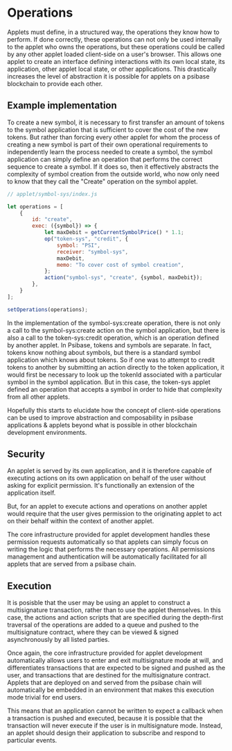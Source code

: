 # Operations

Applets must define, in a structured way, the operations they know how to perform. If done correctly, these operations can not only be used internally to the applet who owns the operations, but these operations could be called by any other applet loaded client-side on a user's browser. This allows one applet to create an interface defining interactions with its own local state, its application, other applet local state, or other applications. This drastically increases the level of abstraction it is possible for applets on a psibase blockchain to provide each other.

## Example implementation

To create a new symbol, it is necessary to first transfer an amount of tokens to the symbol application that is sufficient to cover the cost of the new tokens. But rather than forcing every other applet for whom the process of creating a new symbol is part of their own operational requirements to independently learn the process needed to create a symbol, the symbol application can simply define an operation that performs the correct sequence to create a symbol. If it does so, then it effectively abstracts the complexity of symbol creation from the outside world, who now only need to know that they call the "Create" operation on the symbol applet.

```javascript
// applet/symbol-sys/index.js

let operations = [
    {
        id: "create",
        exec: ({symbol}) => {
            let maxDebit = getCurrentSymbolPrice() * 1.1;
            op("token-sys", "credit", {
                symbol: "PSI",
                receiver: "symbol-sys",
                maxDebit,
                memo: "To cover cost of symbol creation",
            };
            action("symbol-sys", "create", {symbol, maxDebit});
        },
    }
];

setOperations(operations);
```

In the implementation of the symbol-sys:create operation, there is not only a call to the symbol-sys:create action on the symbol application, but there is also a call to the token-sys:credit operation, which is an operation defined by another applet. In Psibase, tokens and symbols are separate. In fact, tokens know nothing about symbols, but there is a standard symbol application which knows about tokens. So if one was to attempt to credit tokens to another by submitting an action directly to the token application, it would first be necessary to look up the tokenId associated with a particular symbol in the symbol application. But in this case, the token-sys applet defined an operation that accepts a symbol in order to hide that complexity from all other applets.

Hopefully this starts to elucidate how the concept of client-side operations can be used to improve abstraction and composability in psibase applications & applets beyond what is possible in other blockchain development environments.

## Security

An applet is served by its own application, and it is therefore capable of executing actions on its own application on behalf of the user without asking for explicit permission. It's functionally an extension of the application itself.

But, for an applet to execute actions and operations on another applet would require that the user gives permission to the originating applet to act on their behalf within the context of another applet.

The core infrastructure provided for applet development handles these permission requests automatically so that applets can simply focus on writing the logic that performs the necessary operations. All permissions management and authentication will be automatically facilitated for all applets that are served from a psibase chain.

## Execution

It is posisble that the user may be using an applet to construct a multisignature transaction, rather than to use the applet themselves. In this case, the actions and action scripts that are specified during the depth-first traversal of the operations are added to a queue and pushed to the multisignature contract, where they can be viewed & signed asynchronously by all listed parties.

Once again, the core infrastructure provided for applet development automatically allows users to enter and exit multisignature mode at will, and differentiates transactions that are expected to be signed and pushed as the user, and transactions that are destined for the multisignature contract. Applets that are deployed on and served from the psibase chain will automatically be embedded in an environment that makes this execution mode trivial for end users.

This means that an application cannot be written to expect a callback when a transaction is pushed and executed, because it is possible that the transaction will never execute if the user is in multisignature mode. Instead, an applet should design their application to subscribe and respond to particular events.

